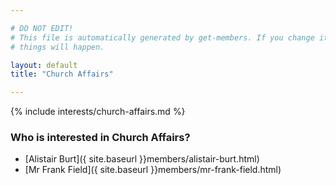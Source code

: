 ```yaml
---

# DO NOT EDIT!
# This file is automatically generated by get-members. If you change it, bad
# things will happen.

layout: default
title: "Church Affairs"

---
```


{% include interests/church-affairs.md %}

### Who is interested in Church Affairs?


* [Alistair Burt]({ site.baseurl }}members/alistair-burt.html)
* [Mr Frank Field]({ site.baseurl }}members/mr-frank-field.html)
